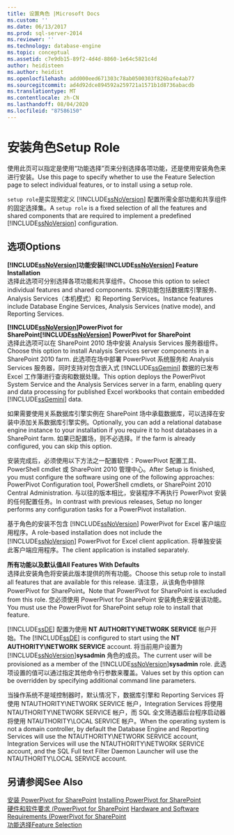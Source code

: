 ```yaml
---
title: 设置角色 |Microsoft Docs
ms.custom: ''
ms.date: 06/13/2017
ms.prod: sql-server-2014
ms.reviewer: ''
ms.technology: database-engine
ms.topic: conceptual
ms.assetid: c7e9db15-89f2-4d4d-8860-1e64c5821c4d
author: heidisteen
ms.author: heidist
ms.openlocfilehash: add000eed671303c78ab0500303f826bafe4ab77
ms.sourcegitcommit: ad4d92dce894592a259721a1571b1d8736abacdb
ms.translationtype: MT
ms.contentlocale: zh-CN
ms.lasthandoff: 08/04/2020
ms.locfileid: "87586150"
---
```

# <a name="setup-role"></a><span data-ttu-id="a34ee-102">安装角色</span><span class="sxs-lookup"><span data-stu-id="a34ee-102">Setup Role</span></span>
  <span data-ttu-id="a34ee-103">使用此页可以指定是使用“功能选择”页来分别选择各项功能，还是使用安装角色来进行安装。</span><span class="sxs-lookup"><span data-stu-id="a34ee-103">Use this page to specify whether to use the Feature Selection page to select individual features, or to install using a setup role.</span></span>  
  
 <span data-ttu-id="a34ee-104">`setup role`是实现预定义 [!INCLUDE[ssNoVersion](../../includes/ssnoversion-md.md)] 配置所需全部功能和共享组件的固定选择集。</span><span class="sxs-lookup"><span data-stu-id="a34ee-104">A `setup role` is a fixed selection of all the features and shared components that are required to implement a predefined [!INCLUDE[ssNoVersion](../../includes/ssnoversion-md.md)] configuration.</span></span>  
  
## <a name="options"></a><span data-ttu-id="a34ee-105">选项</span><span class="sxs-lookup"><span data-stu-id="a34ee-105">Options</span></span>  
 <span data-ttu-id="a34ee-106">**[!INCLUDE[ssNoVersion](../../includes/ssnoversion-md.md)]功能安装**</span><span class="sxs-lookup"><span data-stu-id="a34ee-106">**[!INCLUDE[ssNoVersion](../../includes/ssnoversion-md.md)] Feature Installation**</span></span>  
 <span data-ttu-id="a34ee-107">选择此选项可分别选择各项功能和共享组件。</span><span class="sxs-lookup"><span data-stu-id="a34ee-107">Choose this option to select individual features and shared components.</span></span> <span data-ttu-id="a34ee-108">实例功能包括数据库引擎服务、Analysis Services（本机模式）和 Reporting Services。</span><span class="sxs-lookup"><span data-stu-id="a34ee-108">Instance features include Database Engine Services, Analysis Services (native mode), and Reporting Services.</span></span>  
  
 <span data-ttu-id="a34ee-109">**[!INCLUDE[ssNoVersion](../../includes/ssnoversion-md.md)]PowerPivot for SharePoint**</span><span class="sxs-lookup"><span data-stu-id="a34ee-109">**[!INCLUDE[ssNoVersion](../../includes/ssnoversion-md.md)] PowerPivot for SharePoint**</span></span>  
 <span data-ttu-id="a34ee-110">选择此选项可以在 SharePoint 2010 场中安装 Analysis Services 服务器组件。</span><span class="sxs-lookup"><span data-stu-id="a34ee-110">Choose this option to install Analysis Services server components in a SharePoint 2010 farm.</span></span> <span data-ttu-id="a34ee-111">此选项在场中部署 PowerPivot 系统服务和 Analysis Services 服务器，同时支持对包含嵌入式 [!INCLUDE[ssGemini](../../includes/ssgemini-md.md)] 数据的已发布 Excel 工作簿进行查询和数据处理。</span><span class="sxs-lookup"><span data-stu-id="a34ee-111">This option deploys the PowerPivot System Service and the Analysis Services server in a farm, enabling query and data processing for published Excel workbooks that contain embedded [!INCLUDE[ssGemini](../../includes/ssgemini-md.md)] data.</span></span>  
  
 <span data-ttu-id="a34ee-112">如果需要使用关系数据库引擎实例在 SharePoint 场中承载数据库，可以选择在安装中添加关系数据库引擎实例。</span><span class="sxs-lookup"><span data-stu-id="a34ee-112">Optionally, you can add a relational database engine instance to your installation if you require it to host databases in a SharePoint farm.</span></span> <span data-ttu-id="a34ee-113">如果已配置场，则不必选择。</span><span class="sxs-lookup"><span data-stu-id="a34ee-113">If the farm is already configured, you can skip this option.</span></span>  
  
 <span data-ttu-id="a34ee-114">安装完成后，必须使用以下方法之一配置软件：PowerPivot 配置工具、PowerShell cmdlet 或 SharePoint 2010 管理中心。</span><span class="sxs-lookup"><span data-stu-id="a34ee-114">After Setup is finished, you must configure the software using one of the following approaches: PowerPivot Configuration tool, PowerShell cmdlets, or SharePoint 2010 Central Administration.</span></span> <span data-ttu-id="a34ee-115">与以往的版本相比，安装程序不再执行 PowerPivot 安装的任何配置任务。</span><span class="sxs-lookup"><span data-stu-id="a34ee-115">In contrast with previous releases, Setup no longer performs any configuration tasks for a PowerPivot installation.</span></span>  
  
 <span data-ttu-id="a34ee-116">基于角色的安装不包含 [!INCLUDE[ssNoVersion](../../includes/ssnoversion-md.md)] PowerPivot for Excel 客户端应用程序。</span><span class="sxs-lookup"><span data-stu-id="a34ee-116">A role-based installation does not include the [!INCLUDE[ssNoVersion](../../includes/ssnoversion-md.md)] PowerPivot for Excel client application.</span></span> <span data-ttu-id="a34ee-117">将单独安装此客户端应用程序。</span><span class="sxs-lookup"><span data-stu-id="a34ee-117">The client application is installed separately.</span></span>  
  
 <span data-ttu-id="a34ee-118">**所有功能以及默认值**</span><span class="sxs-lookup"><span data-stu-id="a34ee-118">**All Features With Defaults**</span></span>  
 <span data-ttu-id="a34ee-119">选择此安装角色将安装此版本提供的所有功能。</span><span class="sxs-lookup"><span data-stu-id="a34ee-119">Choose this setup role to install all features that are available for this release.</span></span> <span data-ttu-id="a34ee-120">请注意，从该角色中排除 PowerPivot for SharePoint。</span><span class="sxs-lookup"><span data-stu-id="a34ee-120">Note that PowerPivot for SharePoint is excluded from this role.</span></span> <span data-ttu-id="a34ee-121">您必须使用 PowerPivot for SharePoint 安装角色来安装该功能。</span><span class="sxs-lookup"><span data-stu-id="a34ee-121">You must use the PowerPivot for SharePoint setup role to install that feature.</span></span>  
  
 <span data-ttu-id="a34ee-122">[!INCLUDE[ssDE](../../includes/ssde-md.md)] 配置为使用 **NT AUTHORITY\NETWORK SERVICE** 帐户开始。</span><span class="sxs-lookup"><span data-stu-id="a34ee-122">The [!INCLUDE[ssDE](../../includes/ssde-md.md)] is configured to start using the **NT AUTHORITY\NETWORK SERVICE** account.</span></span> <span data-ttu-id="a34ee-123">将当前用户设置为 [!INCLUDE[ssNoVersion](../../includes/ssnoversion-md.md)]**sysadmin** 角色的成员。</span><span class="sxs-lookup"><span data-stu-id="a34ee-123">The current user will be provisioned as a member of the [!INCLUDE[ssNoVersion](../../includes/ssnoversion-md.md)]**sysadmin** role.</span></span> <span data-ttu-id="a34ee-124">此选项设置的值可以通过指定其他命令行参数来覆盖。</span><span class="sxs-lookup"><span data-stu-id="a34ee-124">Values set by this option can be overridden by specifying additional command line parameters.</span></span>  
  
 <span data-ttu-id="a34ee-125">当操作系统不是域控制器时，默认情况下，数据库引擎和 Reporting Services 将使用 NTAUTHORITY\NETWORK SERVICE 帐户，Integration Services 将使用 NTAUTHORITY\NETWORK SERVICE 帐户，而 SQL 全文筛选器后台程序启动器将使用 NTAUTHORITY\LOCAL SERVICE 帐户。</span><span class="sxs-lookup"><span data-stu-id="a34ee-125">When the operating system is not a domain controller, by default the Database Engine and Reporting Services will use the NTAUTHORITY\NETWORK SERVICE account, Integration Services will use the NTAUTHORITY\NETWORK SERVICE account, and the SQL Full text Filter Daemon Launcher will use the NTAUTHORITY\LOCAL SERVICE account.</span></span>  
  
## <a name="see-also"></a><span data-ttu-id="a34ee-126">另请参阅</span><span class="sxs-lookup"><span data-stu-id="a34ee-126">See Also</span></span>  
 <span data-ttu-id="a34ee-127">[安装 PowerPivot for SharePoint](https://go.microsoft.com/fwlink/?LinkId=206906) </span><span class="sxs-lookup"><span data-stu-id="a34ee-127">[Installing PowerPivot for SharePoint](https://go.microsoft.com/fwlink/?LinkId=206906) </span></span>  
 <span data-ttu-id="a34ee-128">[硬件和软件要求 (PowerPivot for SharePoint](https://go.microsoft.com/fwlink/?LinkId=216823) </span><span class="sxs-lookup"><span data-stu-id="a34ee-128">[Hardware and Software Requirements (PowerPivot for SharePoint](https://go.microsoft.com/fwlink/?LinkId=216823) </span></span>  
 [<span data-ttu-id="a34ee-129">功能选择</span><span class="sxs-lookup"><span data-stu-id="a34ee-129">Feature Selection</span></span>](../../../2014/sql-server/install/feature-selection.md)  
  
  
